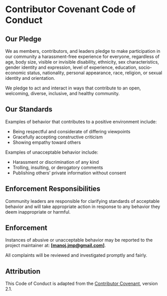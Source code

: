 # Contributor Covenant Code of Conduct

## Our Pledge

We as members, contributors, and leaders pledge to make participation in our community a harassment-free experience for everyone, regardless of age, body size, visible or invisible disability, ethnicity, sex characteristics, gender identity and expression, level of experience, education, socio-economic status, nationality, personal appearance, race, religion, or sexual identity and orientation.

We pledge to act and interact in ways that contribute to an open, welcoming, diverse, inclusive, and healthy community.

## Our Standards

Examples of behavior that contributes to a positive environment include:

- Being respectful and considerate of differing viewpoints
- Gracefully accepting constructive criticism
- Showing empathy toward others

Examples of unacceptable behavior include:

- Harassment or discrimination of any kind
- Trolling, insulting, or derogatory comments
- Publishing others’ private information without consent

## Enforcement Responsibilities

Community leaders are responsible for clarifying standards of acceptable behavior and will take appropriate action in response to any behavior they deem inappropriate or harmful.

## Enforcement

Instances of abusive or unacceptable behavior may be reported to the project maintainer at: **[manoj.jmp@gmail.com]**.

All complaints will be reviewed and investigated promptly and fairly.

## Attribution

This Code of Conduct is adapted from the [Contributor Covenant](https://www.contributor-covenant.org), version 2.1.
